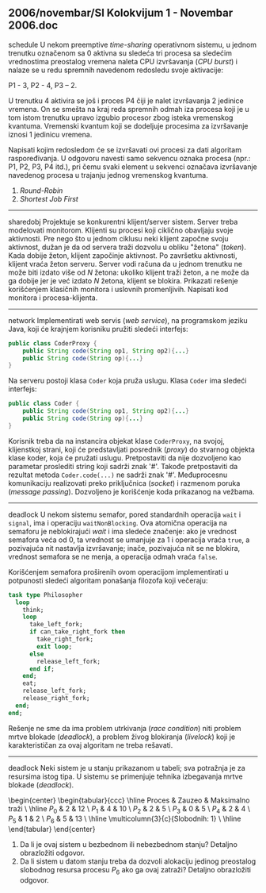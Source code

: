 2006/novembar/SI Kolokvijum 1 - Novembar 2006.doc
--------------------------------------------------------------------------------
schedule
U nekom preemptive  *time-sharing* operativnom sistemu, u jednom trenutku označenom sa 0 aktivna  su  sledeća tri procesa  sa  sledećim  vrednostima  preostalog  vremena  naleta  CPU izvršavanja (*CPU burst*) i nalaze se u redu spremnih navedenom redosledu svoje aktivacije: 

P1 - 3, P2 - 4, P3 – 2. 

U trenutku 4 aktivira se još i proces P4 čiji je nalet izvršavanja 2 jedinice vremena. On se smešta na kraj reda spremnih odmah iza procesa koji je u tom istom trenutku upravo izgubio procesor zbog isteka vremenskog kvantuma. Vremenski kvantum koji se dodeljuje procesima za izvršavanje iznosi 1 jedinicu vremena. 

Napisati kojim redosledom će se izvršavati ovi procesi za dati algoritam raspoređivanja. U odgovoru navesti samo sekvencu oznaka procesa (npr.: P1, P2, P3, P4 itd.), pri čemu svaki element u sekvenci označava izvršavanje navedenog procesa u trajanju jednog vremenskog kvantuma. 

1. *Round-Robin* 
2. *Shortest Job First* 

--------------------------------------------------------------------------------
sharedobj
Projektuje se konkurentni klijent/server sistem. Server treba modelovati monitorom. Klijenti su  procesi koji ciklično obavljaju svoje aktivnosti. Pre nego što u jednom ciklusu neki klijent započne svoju aktivnost, dužan je da od servera traži dozvolu u obliku "žetona" (*token*). Kada dobije žeton, klijent započinje aktivnost. Po završetku aktivnosti, klijent vraća žeton serveru. Server vodi računa da u jednom trenutku ne može biti izdato više od $N$ žetona: ukoliko klijent traži žeton, a ne može da ga dobije jer je već izdato $N$ žetona, klijent se blokira. Prikazati rešenje korišćenjem  klasičnih  monitora  i  uslovnih  promenljivih. Napisati  kod  monitora  i procesa-klijenta. 

--------------------------------------------------------------------------------
network
Implementirati web  servis  (*web service*),  na  programskom  jeziku  Java,  koji  će  krajnjem korisniku pružiti sledeći interfejs: 
```java
public class CoderProxy { 
    public String code(String op1, String op2){...} 
    public String code(String op){...} 
} 
```
Na serveru postoji klasa `Coder` koja pruža uslugu. Klasa `Coder` ima sledeći interfejs: 
```java
public class Coder { 
    public String code(String op1, String op2){...} 
    public String code(String op){...} 
} 
```
Korisnik treba da na instancira objekat klase `CoderProxy`, na svojoj, klijenstkoj strani, koji će predstavljati  posrednik  (*proxy*)  do  stvarnog  objekta  klase  koder,  koja  će  pružati  uslugu. Pretpostaviti da nije dozvoljeno kao parametar proslediti string koji sadrži znak '#'. Takođe pretpostaviti  da  rezultat  metoda `Coder.code(...)` ne  sadrži  znak  '#'.  Međuprocesnu komunikaciju realizovati preko priključnica (*socket*) i razmenom poruka (*message passing*). Dozvoljeno je korišćenje koda prikazanog na vežbama. 

--------------------------------------------------------------------------------
deadlock
U  nekom  sistemu  semafor,  pored  standardnih  operacija `wait`  i `signal`,  ima  i  operaciju `waitNonBlocking`. Ova atomična operacija na semaforu je neblokirajući *wait* i ima sledeće značenje: ako je vrednost semafora veća od 0, ta vrednost se umanjuje za 1 i operacija vraća `true`, a pozivajuća nit nastavlja izvršavanje; inače, pozivajuća nit se ne blokira, vrednost semafora se ne menja, a operacija odmah vraća `false`. 

Korišćenjem  semafora  proširenih  ovom  operacijom  implementirati  u  potpunosti  sledeći algoritam ponašanja filozofa koji večeraju: 
```ada
task type Philosopher 
  loop 
    think; 
    loop 
      take_left_fork; 
      if can_take_right_fork then 
        take_right_fork; 
        exit loop; 
      else 
        release_left_fork; 
      end if; 
    end; 
    eat; 
    release_left_fork; 
    release_right_fork; 
  end; 
end; 
```
Rešenje  ne  sme  da  ima  problem  utrkivanja  (*race condition*)  niti  problem  mrtve  blokade (*deadlock*), a problem živog blokiranja (*livelock*) koji je karakterističan za ovaj algoritam ne treba rešavati. 

--------------------------------------------------------------------------------
deadlock
Neki  sistem  je  u  stanju  prikazanom  u  tabeli;  sva  potražnja  je  za  resursima  istog  tipa.  U sistemu se primenjuje tehnika izbegavanja mrtve blokade (*deadlock*). 

\begin{center}
\begin{tabular}{ccc}
\hline
Proces & Zauzeo & Maksimalno traži \\
\hline
$P_0$ & 2 & 12 \\
$P_1$ & 4 & 10 \\
$P_2$ & 2 & 5  \\
$P_3$ & 0 & 5  \\
$P_4$ & 2 & 4  \\
$P_5$ & 1 & 2  \\
$P_6$ & 5 & 13 \\
\hline
\multicolumn{3}{c}{Slobodnih: 1} \\
\hline
\end{tabular}
\end{center}

1. Da li je ovaj sistem u bezbednom ili nebezbednom stanju? Detaljno obrazložiti odgovor. 
2. Da li sistem u datom stanju treba da dozvoli alokaciju jedinog preostalog slobodnog resursa procesu $P_6$ ako ga ovaj zatraži? Detaljno obrazložiti odgovor. 
